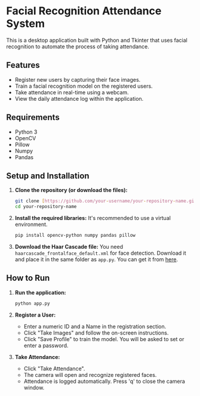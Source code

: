 # Facial Recognition Attendance System

This is a desktop application built with Python and Tkinter that uses facial recognition to automate the process of taking attendance.

## Features

* Register new users by capturing their face images.
* Train a facial recognition model on the registered users.
* Take attendance in real-time using a webcam.
* View the daily attendance log within the application.

## Requirements

* Python 3
* OpenCV
* Pillow
* Numpy
* Pandas

## Setup and Installation

1.  **Clone the repository (or download the files):**
    ```bash
    git clone [https://github.com/your-username/your-repository-name.git](https://github.com/your-username/your-repository-name.git)
    cd your-repository-name
    ```

2.  **Install the required libraries:**
    It's recommended to use a virtual environment.
    ```bash
    pip install opencv-python numpy pandas pillow
    ```

3.  **Download the Haar Cascade file:**
    You need `haarcascade_frontalface_default.xml` for face detection. Download it and place it in the same folder as `app.py`. You can get it from [here](https://raw.githubusercontent.com/opencv/opencv/master/data/haarcascades/haarcascade_frontalface_default.xml).

## How to Run

1.  **Run the application:**
    ```bash
    python app.py
    ```

2.  **Register a User:**
    * Enter a numeric ID and a Name in the registration section.
    * Click "Take Images" and follow the on-screen instructions.
    * Click "Save Profile" to train the model. You will be asked to set or enter a password.

3.  **Take Attendance:**
    * Click "Take Attendance".
    * The camera will open and recognize registered faces.
    * Attendance is logged automatically. Press 'q' to close the camera window.